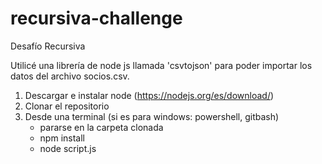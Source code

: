 # recursiva-challenge
Desafío Recursiva

Utilicé una librería de node js llamada 'csvtojson' para poder importar los datos del archivo socios.csv.

1) Descargar e instalar node (https://nodejs.org/es/download/)
2) Clonar el repositorio
3) Desde una terminal (si es para windows: powershell, gitbash)
    - pararse en la carpeta clonada
    - npm install
    - node script.js
    

